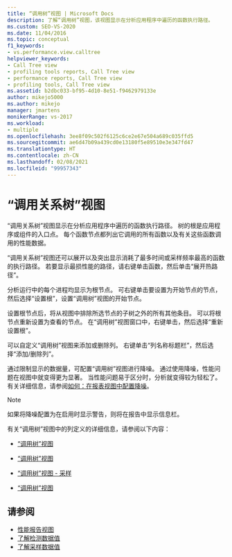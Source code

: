 ```yaml
---
title: “调用树”视图 | Microsoft Docs
description: 了解“调用树”视图，该视图显示在分析应用程序中遍历的函数执行路径。
ms.custom: SEO-VS-2020
ms.date: 11/04/2016
ms.topic: conceptual
f1_keywords:
- vs.performance.view.calltree
helpviewer_keywords:
- Call Tree view
- profiling tools reports, Call Tree view
- performance reports, Call Tree view
- profiling tools, Call Tree view
ms.assetid: b2dbc033-bf95-4d10-8e51-f9462979133e
author: mikejo5000
ms.author: mikejo
manager: jmartens
monikerRange: vs-2017
ms.workload:
- multiple
ms.openlocfilehash: 3ee8f09c502f6125c6ce2e67e504a689c035ffd5
ms.sourcegitcommit: ae6d47b09a439cd0e13180f5e89510e3e347fd47
ms.translationtype: HT
ms.contentlocale: zh-CN
ms.lasthandoff: 02/08/2021
ms.locfileid: "99957343"
---
```

# <a name="call-tree-view"></a>“调用关系树”视图
“调用关系树”视图显示在分析应用程序中遍历的函数执行路径。 树的根是应用程序或组件的入口点。 每个函数节点都列出它调用的所有函数以及有关这些函数调用的性能数据。

 “调用关系树”视图还可以展开以及突出显示消耗了最多时间或采样频率最高的函数的执行路径。 若要显示最损性能的路径，请右键单击函数，然后单击“展开热路径”。

 分析运行中的每个进程均显示为根节点。 可右键单击要设置为开始节点的节点，然后选择“设置根”，设置“调用树”视图的开始节点。

 设置根节点后，将从视图中排除所选节点的子树之外的所有其他条目。 可以将根节点重新设置为查看的节点。 在“调用树”视图窗口中，右键单击，然后选择“重新设置根”。

 可以自定义“调用树”视图来添加或删除列。 右键单击“列名称标题栏”，然后选择“添加/删除列”。

 通过限制显示的数据量，可配置“调用树”视图进行降噪。 通过使用降噪，性能问题在视图中就变得更为显著。 当性能问题易于区分时，分析就变得较为轻松了。 有关详细信息，请参阅[如何：在报表视图中配置降噪](../profiling/how-to-configure-noise-reduction-in-report-views.md)。

> [!NOTE]
> 如果将降噪配置为在启用时显示警告，则将在报告中显示信息栏。

 有关“调用树”视图中的列定义的详细信息，请参阅以下内容：

- [“调用树”视图](../profiling/call-tree-view-sampling-data.md)

- [“调用树”视图](../profiling/call-tree-view-instrumentation-data.md)

- [“调用树”视图 - 采样](../profiling/call-tree-view-dotnet-memory-sampling-data.md)

- [“调用树”视图](../profiling/call-tree-view-contention-data.md)

## <a name="see-also"></a>请参阅
- [性能报告视图](../profiling/performance-report-views.md)
- [了解检测数据值](../profiling/understanding-instrumentation-data-values.md)
- [了解采样数据值](../profiling/understanding-sampling-data-values.md)
